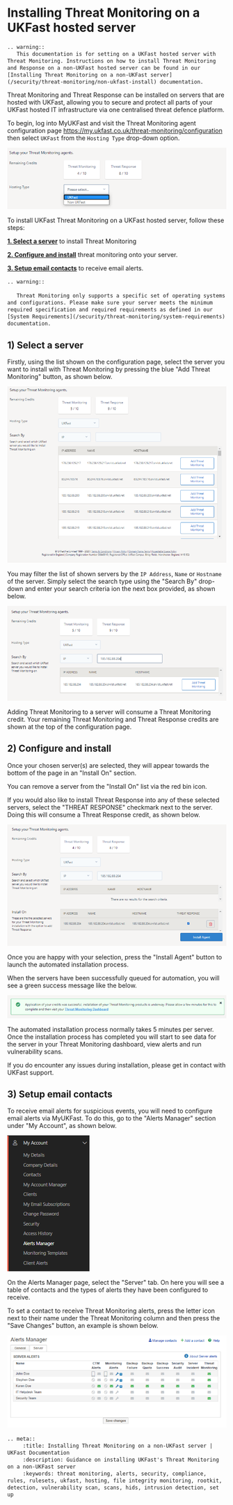 # Installing Threat Monitoring on a UKFast hosted server

```eval_rst
.. warning::
   This documentation is for setting on a UKFast hosted server with Threat Monitoring. Instructions on how to install Threat Monitoring and Response on a non-UKFast hosted server can be found in our [Installing Threat Monitoring on a non-UKFast server](/security/threat-monitoring/non-ukfast-install) documentation.
```

Threat Monitoring and Threat Response can be installed on servers that are hosted with UKFast, allowing you to secure and protect all parts of your UKFast hosted IT infrastructure via one centralised threat defence platform.

To begin, log into MyUKFast and visit the Threat Monitoring agent configuration page https://my.ukfast.co.uk/threat-monitoring/configuration then select `UKFast` from the `Hosting Type` drop-down option.

![setup-type](files/setup-ukfast-select-type.png)


To install UKFast Threat Monitoring on a UKFast hosted server, follow these steps:

**[1. Select a server](#add-api-token)** to install Threat Monitoring

**[2. Configure and install](#configure-and-install)** threat monitoring onto your server.

**[3. Setup email contacts](#setup-email-contacts)** to receive email alerts. 



```eval_rst
.. warning::

   Threat Monitoring only supports a specific set of operating systems and configurations. Please make sure your server meets the minimum required specification and required requirements as defined in our [System Requirements](/security/threat-monitoring/system-requirements) documentation.

```

## 1) Select a server

Firstly, using the list shown on the configuration page, select the server you want to install with Threat Monitoring by pressing the blue "Add Threat Monitoring" button, as shown below.

![setup-type](files/setup-ukfast-select-server.png)

You may filter the list of shown servers by the `IP Address`, `Name` or `Hostname` of the server. Simply select the search type using the "Search By" drop-down and enter your search criteria ion the next box provided, as shown below.

![setup-type](files/setup-ukfast-search-server.png)

Adding Threat Monitoring to a server will consume a Threat Monitoring credit. Your remaining Threat Monitoring and Threat Response credits are shown at the top of the configuration page.


## 2) Configure and install

Once your chosen server(s) are selected, they will appear towards the bottom of the page in an "Install On" section. 

You can remove a server from the "Install On" list via the red bin icon.

If you would also like to install Threat Response into any of these selected servers, select the "THREAT RESPONSE" checkmark next to the server. Doing this will consume a Threat Response credit, as shown below.

![setup-type](files/setup-ukfast-add-response.png)

Once you are happy with your selection, press the "Install Agent" button to launch the automated installation process.

When the servers have been successfully queued for automation, you will see a green success message like the below.

![setup-type](files/setup-ukfast-success.png)

The automated installation process normally takes 5 minutes per server. Once the installation process has completed you will start to see data for the server in your Threat Monitoring dashboard, view alerts and run vulnerability scans.

If you do encounter any issues during installation, please get in contact with UKFast support.

## 3) Setup email contacts

To receive email alerts for suspicious events, you will need to configure email alerts via MyUKFast. To do this, go to the "Alerts Manager" section under "My Account", as shown below.

![setup-type](files/setup-alerts-manager.png)

On the Alerts Manager page, select the "Server" tab. On here you will see a table of contacts and the types of alerts they have been configured to receive. 

To set a contact to receive Threat Monitoring alerts, press the letter icon next to their name under the Threat Monitoring column and then press the "Save Changes" button, an example is shown below.

![setup-type](files/setup-contacts.png)


```eval_rst
.. meta::
     :title: Installing Threat Monitoring on a non-UKFast server | UKFast Documentation
     :description: Guidance on installing UKFast's Threat Monitoring on a non-UKFast server
     :keywords: threat monitoring, alerts, security, compliance, rules, rulesets, ukfast, hosting, file integrity monitoring, rootkit, detection, vulnerability scan, scans, hids, intrusion detection, set up
```
